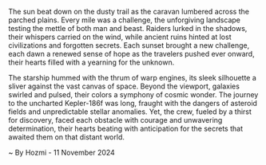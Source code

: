 
The sun beat down on the dusty trail as the caravan lumbered across the parched plains.  Every mile was a challenge, the unforgiving landscape testing the mettle of both man and beast. Raiders lurked in the shadows, their whispers carried on the wind, while ancient ruins hinted at lost civilizations and forgotten secrets. Each sunset brought a new challenge, each dawn a renewed sense of hope as the travelers pushed ever onward, their hearts filled with a yearning for the unknown.

The starship hummed with the thrum of warp engines, its sleek silhouette a sliver against the vast canvas of space.  Beyond the viewport, galaxies swirled and pulsed, their colors a symphony of cosmic wonder.  The journey to the uncharted Kepler-186f was long, fraught with the dangers of asteroid fields and unpredictable stellar anomalies.  Yet, the crew, fueled by a thirst for discovery, faced each obstacle with courage and unwavering determination, their hearts beating with anticipation for the secrets that awaited them on that distant world. 

~ By Hozmi - 11 November 2024
